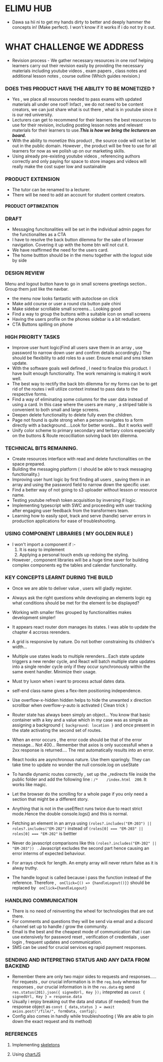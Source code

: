 # ELIMU HUB

- Dawa sa hii ni to get my hands dirty to better and deeply hammer the concepts in! (Make perfect). I won't know if it works if i do not try it out.

# WHAT CHALLENGE WE ADDRESS

- Revision process - We gather necessary resources in one roof helping learners carry out their revision easily by providing the necessary materials including youtube videos , exam papers , class notes and additional lesson notes , course outline (Which guides revision.)

### DOES THIS PRODUCT HAVE THE ABILITY TO BE MONETIZED ?

- Yes , we place all resources needed to pass exams with updated materials all under one roof! Infact , we do not need to be content creators, we can just share what is out there , what is in youtube since it is our red university.
- Lecturers can get to recommend for their learners the best resources to use for their revision, including posting lesson notes and relevant materials for their learners to use.**_This is how we bring the lecturers on board._**
- With the ability to monetize this product , the source code will not be let out in the public domain. However , the product will be free to use for all learners for now as we polish up on our marketing skills.
- Using already pre-existing youtube videos , referencing authors correctly and only paying for space to store images and videos will really make the cost super low and sustainable

### PRODUCT EXTENSION

- The tutor can be renamed to a lecturer.
- There will be need to add an account for student content creators.

#### PRODUCT OPTIMIZATION

### DRAFT

- Messaging funcitonalities will be set in the individual admin pages for the functionalites as a CTA
- I have to resolve the back button dilemma for the sake of browser navigation. Covering it up with the home btn will not cut it.
- We have reaffirmed the need for the users card.
- The home buttton should be in the menu together with the logout side by side

### DESIGN REVIEW

Menu and logout button have to go in small screens greetings section.. Group them just like the navbar.

- the menu now looks fantastic with autoclose on click
- Make add course or user a round cta button pale chini
- Make sidebar scrollable small screens... Looking good
- Find a way to group the buttons with a suitable icon on small screens
- Having the users profile on the phones sidebar is a bit redudant.
- CTA Buttons spilling on phone

### HIGH PRIORITY TASKS

- Improve user hunt logic(Find all users save them in an array , use password to narrow down user and confirm details accordingly.) The should be flexibility to add roles to a user. Ensure email and sms token update.
- With the software goals well defined , I need to finalize this product. I have built enough functionality. The work remaining is making it work well.
- The best way to rectify the back btn dilemma for my forms can be to get rid of the routes i will utilize context instead to pass data to the respective forms.
- Find a way of eliminating some columns for the user data instead of using a card. In this case where the users are many , a striped table is convenient to both small and large screens.
- Deepen delete functionality to delete fully even the children.
- Page not found is quite strong when a person navigates to a form directly with a background....Look for better words... But it works well!
- Unify color scheme to primary secondary and tertiary colors expecially on the buttons & Route recocilliation solving back btn dilemma.

### TECHNICAL BITS REMAINING.

- Create resources interface with read and delete functionalities on the space prepared.
- Building the messaging platform ( I should be able to track messaging functionality.)
- Improving user hunt logic by first finding all users , saving them in an array and using the password field to narrow down the specific user.
- Find a better way of not going to s3 uploader without lesson or resource name.
- Testing youtube refresh token acquisition by inversing if logic.
- Implementing typescript with SWC and proceeding with user tracking after engaging user feedback from the transformers team.
- Learning how to easily spot, track and serve (handle) server errors in production applications for ease of troubleshooting.

### USING COMPONENT LIBRARIES ( MY GOLDEN RULE )

- I won't import a component if :-
  1. It is easy to implement
  2. Applying a personal touch ends up redoing the styling.
- However , component libraries will be a huge time saver for building complex components eg the tables and calendar functionality.

### KEY CONCEPTS LEARNT DURING THE BUILD

- Once we are able to deliver value , users will gladly register.
- Always ask the right questions while developing an elements logic eg what conditions should be met for the element to be displayed?
- Working with smaller files grouped by functionalities makes development simpler!
- It appears react router dom manages its states. I was able to update the chapter 4 accross rerenders.
- A grid is responsive by nature. Do not bother constraining its children's width...

- Multiple use states leads to multiple rerenders...Each state update triggers a new render cycle, and React will batch multiple state updates into a single render cycle only if they occur synchronously within the same event handler. Minimize their usage.
- Must try luxon when i want to process actual dates data.
- self-end class name gives a flex-item positioning independence.
- Use overflow-x-hidden hidden helps to hide the unwanted x direction scrollbar when overflow-y-auto is activated ( Clean trick )
- Router state has always been simply an object... You know that basic container with a key and a value which in my case was as simple as assigning a background `{ background: location }` and once present in the state activating the second set of routes.
- When an error occurs , the error code should be that of the error message... Not 400... Remember that axios is only successfull when a 2xx response is returned.... The rest automatically results into an error.
- React hooks are asynchronous nature. Use them sparingly. They can take time to update no wonder the null console.log on useState
- To handle dynamic routes correctly , set up the \_redirects file inside the public folder and add the following line : `/*    /index.html  200`. It works like magic.
- Let the browser do the scrolling for a whole page if you only need a section that might be a different story.
- Anything that is not in the useEffect runs twice due to react strict mode.Hence the double console.logs() and this is normal.
- Fetching an element in an arrya using `(roles?.includes("EM-203") || roles?.includes("EM-202")` instead of `(roles[0] === "EM-203" || roles[0] === "EM-202"` is bettter
- Never do javascript comparisons like this `(roles?.includes("EM-202" || "EM-203")) ` . Javascript excludes the second part hence causing an error interms of expected behaviour.
- For arrays check for length. An empty array will never return false as it is alway truthy.
- The handle logout is called because i pass the function instead of the reference. Therefore , ` onClick={() => {handleLogout()}}` should be replaced by ` onClick={handleLogout}`

### HANDLING COMMUNICATION

- There is no need of reinventing the wheel for technologies that are out there.
- For comments and questions they will be send via email and a discord channel set up to handle / grow the community.
- Email is the best and the cheapest mode of communication that i can use extensively for password reset , verification of credentials , user login , frequent updates and communication.
- SMS can be used for crucial services eg rapid payment responses.

### SENDING AND INTEPRETING STATUS AND ANY DATA FROM BACKEND

- Remember there are only two major sides to requests and responses..... For requests , our crucial information is in the `req.body` whereas for responses , our crucial information is in the `res.data` eg send ` res.status(201).json({ signedUrl, Key });` intepreted as `const { signedUrl, Key } = response.data`
- Usually i enjoy breaking out the data and status (if needed) from the response object as
  `const { data,status } = await axios.post("/file/", formData, config);`
- Config also comes in handly while troubleshooting ( We are able to pin down the exact request and its method)

### REFERENCES

1. Implementing [skeletons](https://dev.to/jobpick/how-to-create-a-skeleton-loader-in-tailwindcss-38gh)

2. Using [chartJS](https://react-chartjs-2.js.org/)
